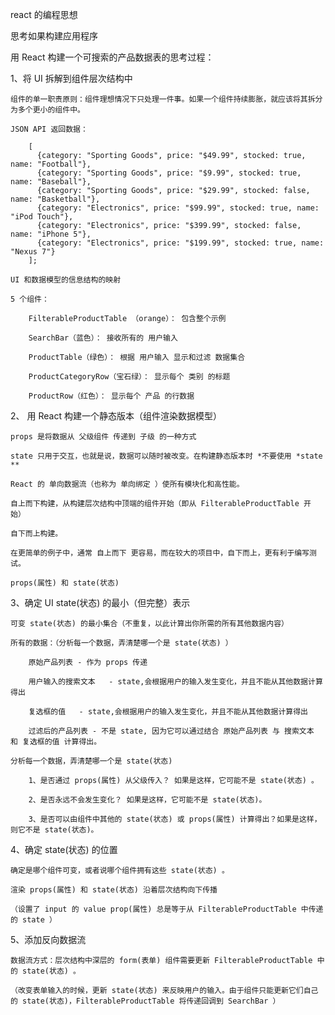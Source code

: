 react 的编程思想


思考如果构建应用程序

用 React 构建一个可搜索的产品数据表的思考过程：
	
1、将 UI 拆解到组件层次结构中

	组件的单一职责原则：组件理想情况下只处理一件事。如果一个组件持续膨胀，就应该将其拆分为多个更小的组件中。

	JSON API 返回数据：

		[
		  {category: "Sporting Goods", price: "$49.99", stocked: true, name: "Football"},
		  {category: "Sporting Goods", price: "$9.99", stocked: true, name: "Baseball"},
		  {category: "Sporting Goods", price: "$29.99", stocked: false, name: "Basketball"},
		  {category: "Electronics", price: "$99.99", stocked: true, name: "iPod Touch"},
		  {category: "Electronics", price: "$399.99", stocked: false, name: "iPhone 5"},
		  {category: "Electronics", price: "$199.99", stocked: true, name: "Nexus 7"}
		];

	UI 和数据模型的信息结构的映射

	5 个组件：

		FilterableProductTable （orange）： 包含整个示例

		SearchBar（蓝色）： 接收所有的 用户输入

		ProductTable（绿色）： 根据 用户输入 显示和过滤 数据集合

		ProductCategoryRow（宝石绿）： 显示每个 类别 的标题

		ProductRow（红色）： 显示每个 产品 的行数据

2、 用 React 构建一个静态版本（组件渲染数据模型）

	props 是将数据从 父级组件 传递到 子级 的一种方式

	state 只用于交互，也就是说，数据可以随时被改变。在构建静态版本时 *不要使用 *state **

	React 的 单向数据流（也称为 单向绑定 ）使所有模块化和高性能。

	自上而下构建，从构建层次结构中顶端的组件开始（即从 FilterableProductTable 开始）

	自下而上构建。

	在更简单的例子中，通常 自上而下 更容易，而在较大的项目中，自下而上，更有利于编写测试。

	props(属性) 和 state(状态)

3、确定 UI state(状态) 的最小（但完整）表示
	
	可变 state(状态) 的最小集合（不重复，以此计算出你所需的所有其他数据内容）

	所有的数据：（分析每一个数据，弄清楚哪一个是 state(状态) ）

		原始产品列表 - 作为 props 传递

		用户输入的搜索文本	- state,会根据用户的输入发生变化，并且不能从其他数据计算得出

		复选框的值	- state,会根据用户的输入发生变化，并且不能从其他数据计算得出

		过滤后的产品列表 - 不是 state, 因为它可以通过结合 原始产品列表 与 搜索文本 和 复选框的值 计算得出。

	分析每一个数据，弄清楚哪一个是 state(状态)

		1、是否通过 props(属性) 从父级传入？ 如果是这样，它可能不是 state(状态) 。

		2、是否永远不会发生变化？ 如果是这样，它可能不是 state(状态)。

		3、是否可以由组件中其他的 state(状态) 或 props(属性) 计算得出？如果是这样，则它不是 state(状态)。

4、确定 state(状态) 的位置
	
	确定是哪个组件可变，或者说哪个组件拥有这些 state(状态) 。

	渲染 props(属性) 和 state(状态) 沿着层次结构向下传播

	（设置了 input 的 value prop(属性) 总是等于从 FilterableProductTable 中传递的 state ）

5、添加反向数据流
	
	数据流方式：层次结构中深层的 form(表单) 组件需要更新 FilterableProductTable 中的 state(状态) 。

	（改变表单输入的时候，更新 state(状态) 来反映用户的输入。由于组件只能更新它们自己的 state(状态)，FilterableProductTable 将传递回调到 SearchBar ）